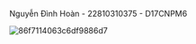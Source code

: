 Nguyễn Đình Hoàn - 22810310375 - D17CNPM6





![86f7114063c6df9886d7](https://github.com/user-attachments/assets/c160b5a3-60fe-4be1-9825-ac273bb03f3b)
